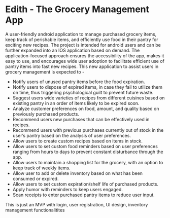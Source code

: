 # Edith - The Grocery Management App
A user-friendly android application to manage purchased grocery items, keep track of perishable items, and efficiently use food in their pantry for exciting new recipes. The project is intended for android users and can be further expanded into an IOS application based on demand. The application-focused approach ensures the accessibility of the app, makes it easy to use, and encourages wide user adoption to facilitate efficient use of pantry items into fast new recipes.
This new application to assist users in grocery management is expected to -
- Notify users of unused pantry items before the food expiration.
- Notify users to dispose of expired items, in case they fail to utilize them on time, thus triggering psychological guilt to prevent future waste.
- Suggest users wide varieties of recipes from different cuisines based on existing pantry in an order of items likely to be expired soon.
- Analyze customer preferences on food, amount, and quality based on previously purchased products.
- Recommend users new purchases that can be effectively used in recipes.
- Recommend users with previous purchases currently out of stock in the user’s pantry based on the analysis of user preferences.
- Allow users to create custom recipes based on items in stock.
- Allow users to set custom food reminders based on user preferences ranging from hours to days to prevent constant disturbance through the app.
- Allow users to maintain a shopping list for the grocery, with an option to keep track of weekly items.
- Allow user to add or delete inventory based on what has been consumed or expired.
- Allow users to set custom expiration/shelf life of purchased products.
- Apply humor with reminders to keep users engaged.
- Scan receipts to enter purchased pantry items to reduce user input.

This is just an MVP with login, user registration, UI design, inventory management functionalitites

